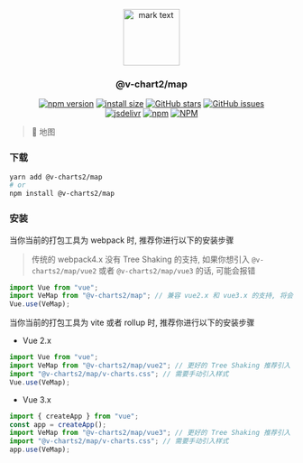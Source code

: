 <p align="center">
<img src="https://raw.githubusercontent.com/denaro-org/v-charts2/main/docs/.vuepress/public/favicon.ico" alt="mark text" width="100" height="100">
</p>

<h3 align="center">@v-chart2/map</h3>

<p align="center">
  <a href="https://www.npmjs.com/package/@v-charts2/map" target="_blank"><img alt="npm version" src="https://img.shields.io/npm/v/@v-charts2/map"></a>
  <a href="https://packagephobia.com/result?p=@v-charts2/map" target="_blank"><img alt="install size" src="https://packagephobia.now.sh/badge?p=@v-charts2/map"></a>
  <a href="https://github.com/denaro-org/v-charts2/stargazers" target="_blank"><img alt="GitHub stars" src="https://img.shields.io/github/stars/denaro-org/v-charts2"></a>
  <a href="https://github.com/denaro-org/v-charts2/issues" target="_blank"><img alt="GitHub issues" src="https://img.shields.io/github/issues/denaro-org/v-charts2"></a>
  <br />
  <a href="https://www.jsdelivr.com/package/npm/@v-charts2/map" target="_blank"><img alt="jsdelivr" src="https://data.jsdelivr.com/v1/package/npm/@v-charts2/map/badge"></a>
  <a href="https://www.npmjs.com/package/@v-charts2/map" target="_blank"><img alt="npm" src="https://img.shields.io/node/v/@v-charts2/map"></a>
  <a href="https://github.com/denaro-org/v-charts2/blob/main/LICENSE" target="_blank"><img alt="NPM" src="https://img.shields.io/npm/l/@v-charts2/map"></a>
</p>

> :tada: 地图

### 下载

```bash
yarn add @v-charts2/map
# or
npm install @v-charts2/map
```

### 安装

当你当前的打包工具为 webpack 时, 推荐你进行以下的安装步骤

> 传统的 webpack4.x 没有 Tree Shaking 的支持, 如果你想引入 `@v-charts2/map/vue2` 或者 `@v-charts2/map/vue3` 的话, 可能会报错

```javascript
import Vue from "vue";
import VeMap from "@v-charts2/map"; // 兼容 vue2.x 和 vue3.x 的支持, 将会自动加载支持 vue2.x 的支持包或者支持 vue3.x 的支持包
Vue.use(VeMap);
```

当你当前的打包工具为 vite 或者 rollup 时, 推荐你进行以下的安装步骤

- Vue 2.x

```javascript
import Vue from "vue";
import VeMap from "@v-charts2/map/vue2"; // 更好的 Tree Shaking 推荐引入 vue2.x 的专属支持包
import "@v-charts2/map/v-charts.css"; // 需要手动引入样式
Vue.use(VeMap);
```

- Vue 3.x

```javascript
import { createApp } from "vue";
const app = createApp();
import VeMap from "@v-charts2/map/vue3"; // 更好的 Tree Shaking 推荐引入 vue3.x 的专属支持包
import "@v-charts2/map/v-charts.css"; // 需要手动引入样式
app.use(VeMap);
```

